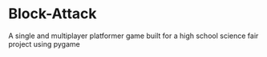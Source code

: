 # Block-Attack

A single and multiplayer platformer game built for a high school science fair project using pygame
